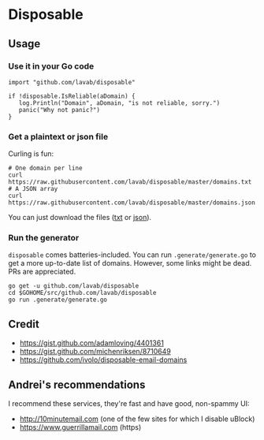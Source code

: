 # Disposable

## Usage

### Use it in your Go code

```lang=go
import "github.com/lavab/disposable"

if !disposable.IsReliable(aDomain) {
   log.Println("Domain", aDomain, "is not reliable, sorry.")
   panic("Why not panic?")
}
```

### Get a plaintext or json file

Curling is fun:

```lang=shell
# One domain per line
curl https://raw.githubusercontent.com/lavab/disposable/master/domains.txt
# A JSON array
curl https://raw.githubusercontent.com/lavab/disposable/master/domains.json
```
You can just download the files ([txt](https://raw.githubusercontent.com/lavab/disposable/master/domains.txt) or [json](https://raw.githubusercontent.com/lavab/disposable/master/domains.json)).

### Run the generator

`disposable` comes batteries-included. You can run `.generate/generate.go` to get a
more up-to-date list of domains. However, some links might be dead. PRs are appreciated.

```lang=shell
go get -u github.com/lavab/disposable
cd $GOHOME/src/github.com/lavab/disposable
go run .generate/generate.go
```

## Credit

* https://gist.github.com/adamloving/4401361
* https://gist.github.com/michenriksen/8710649
* https://github.com/ivolo/disposable-email-domains

## Andrei's recommendations

I recommend these services, they're fast and have good, non-spammy UI:

* http://10minutemail.com (one of the few sites for which I disable uBlock)
* https://www.guerrillamail.com (https)
